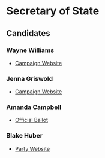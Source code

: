 # Secretary of State

## Candidates

### Wayne Williams 
* [Campaign Website][1]

### Jenna Griswold 
* [Campaign Website][2]

### Amanda Campbell
* [Official Ballot][3]

### Blake Huber
* [Party Website][4]

[1]: https://winwithwayne.org/
[2]: https://www.jenaforcolorado.com/
[3]: https://assets.bouldercounty.org/wp-content/uploads/2018/09/2018-General-Election-Combined-Ballot-Content.pdf
[4]: http://www.unitypartycolorado.com/convention/
